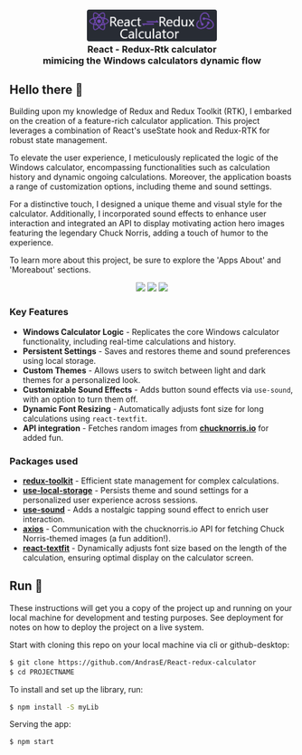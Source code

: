 <h3 align="center">
  <a href="https://react-rtk-calculator.netlify.app/" target="_blank" rel="noopener noreferrer">
  <img src="https://github.com/AndrasE/raw-readme/blob/main/calculator.png?raw=true" width="230">
  </a>
  <br/>
  React - Redux-Rtk calculator 
  <br> 
  mimicing the Windows calculators dynamic flow
</h3>

## Hello there 👋

Building upon my knowledge of Redux and Redux Toolkit (RTK), I embarked on the creation of a feature-rich calculator application. This project leverages a combination of React's useState hook and Redux-RTK for robust state management.

To elevate the user experience, I meticulously replicated the logic of the Windows calculator, encompassing functionalities such as calculation history and dynamic ongoing calculations. Moreover, the application boasts a range of customization options, including theme and sound settings.

For a distinctive touch, I designed a unique theme and visual style for the calculator. Additionally, I incorporated sound effects to enhance user interaction and integrated an API to display motivating action hero images featuring the legendary Chuck Norris, adding a touch of humor to the experience.

To learn more about this project, be sure to explore the 'Apps About' and 'Moreabout' sections.

<div align="center">
<img src="https://github.com/AndrasE/React-redux-calculator/assets/75881631/8dedc741-8f52-43d7-bb28-bae4c91e4861" width="220">
<img src="https://github.com/AndrasE/React-redux-calculator/assets/75881631/ebb190c8-d440-4d13-8177-96a08deaf8ad" width="220">
<img src="https://github.com/AndrasE/React-redux-calculator/assets/75881631/5b27381c-f39f-4164-8e73-5ed9ef0d3c9c" width="220">
</div>

### Key Features

- **Windows Calculator Logic** - Replicates the core Windows calculator functionality, including real-time calculations and history.
- **Persistent Settings** - Saves and restores theme and sound preferences using local storage.
- **Custom Themes** - Allows users to switch between light and dark themes for a personalized look.
- **Customizable Sound Effects** - Adds button sound effects via `use-sound`, with an option to turn them off.
- **Dynamic Font Resizing** - Automatically adjusts font size for long calculations using `react-textfit`.
- **API integration** - Fetches random images from **[chucknorris.io](https://api.chucknorris.io/)** for added fun.

### Packages used

- **[redux-toolkit](https://redux-toolkit.js.org/)** - Efficient state management for complex calculations.
- **[use-local-storage](https://www.npmjs.com/package/use-local-storage)** - Persists theme and sound settings for a personalized user experience across sessions.
- **[use-sound](https://www.joshwcomeau.com/react/announcing-use-sound-react-hook/)** - Adds a nostalgic tapping sound effect to enrich user interaction.
- **[axios](https://www.npmjs.com/package/axios)** - Communication with the chucknorris.io API for fetching Chuck Norris-themed images (a fun addition!).
- **[react-textfit](https://www.npmjs.com/package/react-textfit)** - Dynamically adjusts font size based on the length of the calculation, ensuring optimal display on the calculator screen. 

## Run 🚀

These instructions will get you a copy of the project up and running on your local machine for development and testing purposes. See deployment for notes on how to deploy the project on a live system.

Start with cloning this repo on your local machine via cli or github-desktop:

```sh
$ git clone https://github.com/AndrasE/React-redux-calculator
$ cd PROJECTNAME
```

To install and set up the library, run:

```sh
$ npm install -S myLib
```

Serving the app:

```sh
$ npm start
```
